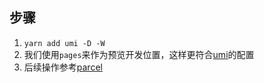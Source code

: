 ## 步骤
1. `yarn add umi -D -W`
2. 我们使用`pages`来作为预览开发位置，这样更符合[umi](https://umijs.org/zh/)的配置
2. 后续操作参考[parcel](./parcle.md)
